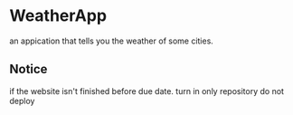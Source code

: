 # WeatherApp
an appication that tells you the weather of some cities.

## Notice
if the website isn't finished before due date. turn in only repository do not deploy
